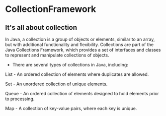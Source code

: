 # CollectionFramework
## It's all about collection

In Java, a collection is a group of objects or elements, similar to an array, but with additional functionality and flexibility. Collections are part of the Java Collections Framework, which provides a set of interfaces and classes to represent and manipulate collections of objects.

- There are several types of collections in Java, including:

List - An ordered collection of elements where duplicates are allowed.

Set - An unordered collection of unique elements.

Queue - An ordered collection of elements designed to hold elements prior to processing.

Map - A collection of key-value pairs, where each key is unique.
